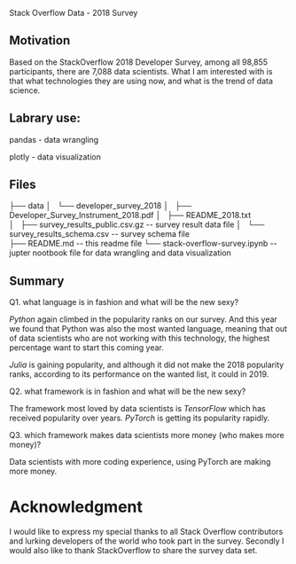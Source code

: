 Stack Overflow Data - 2018 Survey

## Motivation
Based on the StackOverflow 2018 Developer Survey, among all 98,855 participants, there are 7,088 data scientists. What I am interested with is that what technologies they are using now, and what is the trend of data science.

## Labrary use:

pandas - data wrangling

plotly - data visualization

## Files 
├── data
│   └── developer_survey_2018
│       ├── Developer_Survey_Instrument_2018.pdf
│       ├── README_2018.txt				
│       ├── survey_results_public.csv.gz		-- survey result data file
│       └── survey_results_schema.csv			-- survey schema file	
├── README.md						-- this readme file
└── stack-overflow-survey.ipynb				-- jupter nootbook file for data wrangling and data visualization

## Summary
Q1. what language is in fashion and what will be the new sexy?

*Python* again climbed in the popularity ranks on our survey. And this year we found that Python was also the most wanted language, meaning that out of data scientists who are not working with this technology, the highest percentage want to start this coming year.

*Julia* is gaining popularity, and although it did not make the 2018 popularity ranks, according to its performance on the wanted list, it could in 2019.

Q2. what framework is in fashion and what will be the new sexy?

The framework most loved by data scientists is *TensorFlow* which has received popularity over years.
*PyTorch* is getting its popularity rapidly.

Q3. which framework makes data scientists more money (who makes more money)?

Data scientists with more coding experience, using PyTorch are making more money.

# Acknowledgment
I would like to express my special thanks to all Stack Overflow contributors and lurking developers of the world who took part in the survey.
Secondly I would also like to thank StackOverflow to share the survey data set.



